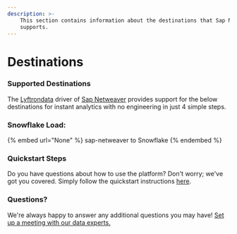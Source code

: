 ```yaml
---
description: >-
    This section contains information about the destinations that Sap Netweaver
    supports.
---
```


# Destinations

### Supported Destinations

The [Lyftrondata](https://www.lyftrondata.com/) driver of [Sap Netweaver](None) provides support for the below destinations for instant analytics with no engineering in just 4 simple steps.

### Snowflake Load:

{% embed url="None" %}
sap-netweaver to Snowflake
{% endembed %}

### Quickstart Steps

Do you have questions about how to use the platform? Don't worry; we've got you covered. Simply follow the quickstart instructions [here](README.md).

### Questions? <a href="#questions" id="questions"></a>

We're always happy to answer any additional questions you may have! [Set up a meeting with our data experts.](https://www.lyftrondata.com/book-a-meeting/)

